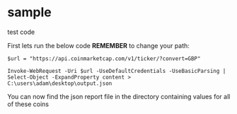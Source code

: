 # sample
test code

First lets run the below code **REMEMBER** to change your path:

```
$url = "https://api.coinmarketcap.com/v1/ticker/?convert=GBP"

Invoke-WebRequest -Uri $url -UseDefaultCredentials -UseBasicParsing | Select-Object -ExpandProperty content > C:\users\adam\desktop\output.json

```
You can now find the json report file in the directory containing values for all of these coins
